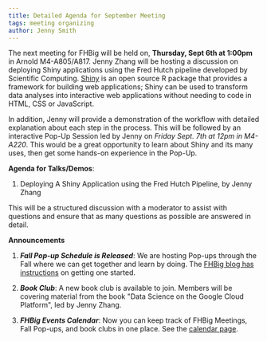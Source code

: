 ```yaml
---
title: Detailed Agenda for September Meeting
tags: meeting organizing
author: Jenny Smith
---
```



The next meeting for FHBig will be held on, **Thursday, Sept 6th at 1:00pm** in Arnold M4-A805/A817. Jenny Zhang will be hosting a discussion on deploying Shiny applications using the Fred Hutch pipeline developed by Scientific Computing. [Shiny](http://shiny.rstudio.com/) is an open source R package that provides a framework for building web applications; Shiny can be used to transform data analyses into interactive web applications without needing to code in HTML, CSS or JavaScript.

In addition, Jenny will provide a demonstration of the workflow with detailed explanation about each step in the process. This will be followed by an interactive Pop-Up Session led by Jenny on *Friday Sept. 7th at 12pm in M4-A220*. This would be a great opportunity to learn about Shiny and its many uses, then get some hands-on experience in the Pop-Up.   

 **Agenda for Talks/Demos**:
1.	Deploying A Shiny Application using the Fred Hutch Pipeline, by Jenny Zhang

This will be a structured discussion with a moderator to assist with questions and ensure that as many questions as possible are answered in detail.

**Announcements**
1.	***Fall Pop-up Schedule is Released***: We are hosting Pop-ups through the Fall where we can get together and learn by doing. The [FHBig blog has instructions](https://fredhutch.github.io/FHBig/2018/08/22/FallPopUps.html) on getting one started.

2.	***Book Club***: A new book club is available to join. Members will be covering material from the book "Data Science on the Google Cloud Platform", led by Jenny Zhang.

3. ***FHBig Events Calendar***: Now you can keep track of FHBig Meetings, Fall Pop-ups, and book clubs in one place. See the [calendar page](https://fredhutch.github.io/FHBig/calendar/).
